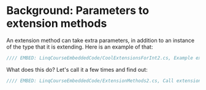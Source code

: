 # Background: Parameters to extension methods

An extension method can take extra parameters, in addition to an instance of the type that it is extending. Here is an example of that:

```csharp
//// EMBED: LinqCourseEmbeddedCode/CoolExtensionsForInt2.cs, Example extension method with extra parameters
```

What does this do? Let's call it a few times and find out:

```csharp
//// EMBED: LinqCourseEmbeddedCode/ExtensionMethods2.cs, Call extension method with extra parameters
```

